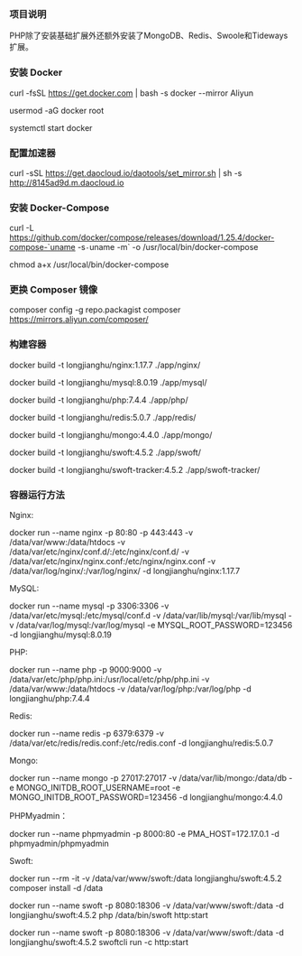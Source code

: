 ### 项目说明

PHP除了安装基础扩展外还额外安装了MongoDB、Redis、Swoole和Tideways扩展。

### 安装 Docker

curl -fsSL https://get.docker.com | bash -s docker --mirror Aliyun

usermod -aG docker  root

systemctl start docker

### 配置加速器

curl -sSL https://get.daocloud.io/daotools/set_mirror.sh | sh -s http://8145ad9d.m.daocloud.io

### 安装 Docker-Compose

curl -L https://github.com/docker/compose/releases/download/1.25.4/docker-compose-`uname -s`-`uname -m` -o /usr/local/bin/docker-compose

chmod a+x /usr/local/bin/docker-compose

### 更换 Composer 镜像

composer config -g repo.packagist composer https://mirrors.aliyun.com/composer/

### 构建容器

docker build -t longjianghu/nginx:1.17.7 ./app/nginx/

docker build -t longjianghu/mysql:8.0.19 ./app/mysql/

docker build -t longjianghu/php:7.4.4 ./app/php/

docker build -t longjianghu/redis:5.0.7 ./app/redis/

docker build -t longjianghu/mongo:4.4.0 ./app/mongo/

docker build -t longjianghu/swoft:4.5.2 ./app/swoft/

docker build -t longjianghu/swoft-tracker:4.5.2 ./app/swoft-tracker/

### 容器运行方法

Nginx:

docker run --name nginx -p 80:80 -p 443:443 -v /data/var/www:/data/htdocs -v /data/var/etc/nginx/conf.d/:/etc/nginx/conf.d/ -v /data/var/etc/nginx/nginx.conf:/etc/nginx/nginx.conf -v /data/var/log/nginx/:/var/log/nginx/ -d longjianghu/nginx:1.17.7

MySQL:

docker run --name mysql -p 3306:3306 -v /data/var/etc/mysql:/etc/mysql/conf.d -v /data/var/lib/mysql:/var/lib/mysql -v /data/var/log/mysql:/var/log/mysql -e MYSQL_ROOT_PASSWORD=123456 -d longjianghu/mysql:8.0.19

PHP:

docker run --name php -p 9000:9000 -v /data/var/etc/php/php.ini:/usr/local/etc/php/php.ini -v /data/var/www:/data/htdocs -v /data/var/log/php:/var/log/php -d longjianghu/php:7.4.4

Redis:

docker run --name redis -p 6379:6379 -v /data/var/etc/redis/redis.conf:/etc/redis.conf -d longjianghu/redis:5.0.7

Mongo:

docker run --name mongo -p 27017:27017 -v /data/var/lib/mongo:/data/db -e MONGO_INITDB_ROOT_USERNAME=root -e MONGO_INITDB_ROOT_PASSWORD=123456 -d longjianghu/mongo:4.4.0

PHPMyadmin：

docker run --name phpmyadmin -p 8000:80 -e PMA_HOST=172.17.0.1 -d phpmyadmin/phpmyadmin

Swoft:

docker run --rm -it -v /data/var/www/swoft:/data longjianghu/swoft:4.5.2 composer install -d /data

docker run --name swoft -p 8080:18306 -v /data/var/www/swoft:/data -d longjianghu/swoft:4.5.2 php /data/bin/swoft http:start

docker run --name swoft -p 8080:18306 -v /data/var/www/swoft:/data -d longjianghu/swoft:4.5.2 swoftcli run -c http:start